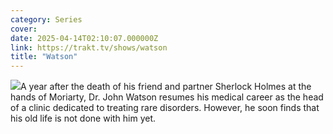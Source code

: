 ```yaml
---
category: Series
cover: 
date: 2025-04-14T02:10:07.000000Z
link: https://trakt.tv/shows/watson
title: "Watson"
---
```


![](https://walter-r2.trakt.tv/images/shows/000/219/932/fanarts/thumb/9ea11224f0.jpg)A year after the death of his friend and partner Sherlock Holmes at the hands of Moriarty, Dr. John Watson resumes his medical career as the head of a clinic dedicated to treating rare disorders. However, he soon finds that his old life is not done with him yet.